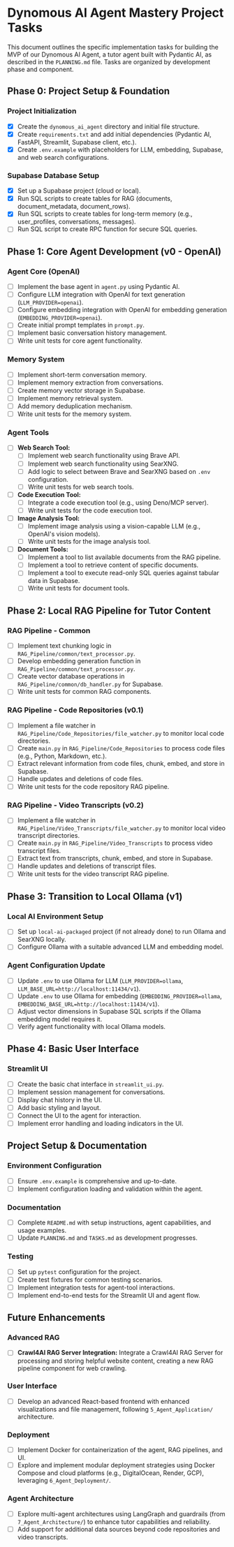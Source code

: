 # Dynomous AI Agent Mastery Project Tasks

This document outlines the specific implementation tasks for building the MVP of our Dynomous AI Agent, a tutor agent built with Pydantic AI, as described in the `PLANNING.md` file. Tasks are organized by development phase and component.

## Phase 0: Project Setup & Foundation

### Project Initialization
- [x] Create the `dynomous_ai_agent` directory and initial file structure.
- [x] Create `requirements.txt` and add initial dependencies (Pydantic AI, FastAPI, Streamlit, Supabase client, etc.).
- [x] Create `.env.example` with placeholders for LLM, embedding, Supabase, and web search configurations.

### Supabase Database Setup
- [x] Set up a Supabase project (cloud or local).
- [x] Run SQL scripts to create tables for RAG (documents, document_metadata, document_rows).
- [x] Run SQL scripts to create tables for long-term memory (e.g., user_profiles, conversations, messages).
- [ ] Run SQL script to create RPC function for secure SQL queries.

## Phase 1: Core Agent Development (v0 - OpenAI)

### Agent Core (OpenAI)
- [ ] Implement the base agent in `agent.py` using Pydantic AI.
- [ ] Configure LLM integration with OpenAI for text generation (`LLM_PROVIDER=openai`).
- [ ] Configure embedding integration with OpenAI for embedding generation (`EMBEDDING_PROVIDER=openai`).
- [ ] Create initial prompt templates in `prompt.py`.
- [ ] Implement basic conversation history management.
- [ ] Write unit tests for core agent functionality.

### Memory System
- [ ] Implement short-term conversation memory.
- [ ] Implement memory extraction from conversations.
- [ ] Create memory vector storage in Supabase.
- [ ] Implement memory retrieval system.
- [ ] Add memory deduplication mechanism.
- [ ] Write unit tests for the memory system.

### Agent Tools
- [ ] **Web Search Tool:**
    - [ ] Implement web search functionality using Brave API.
    - [ ] Implement web search functionality using SearXNG.
    - [ ] Add logic to select between Brave and SearXNG based on `.env` configuration.
    - [ ] Write unit tests for web search tools.
- [ ] **Code Execution Tool:**
    - [ ] Integrate a code execution tool (e.g., using Deno/MCP server).
    - [ ] Write unit tests for the code execution tool.
- [ ] **Image Analysis Tool:**
    - [ ] Implement image analysis using a vision-capable LLM (e.g., OpenAI's vision models).
    - [ ] Write unit tests for the image analysis tool.
- [ ] **Document Tools:**
    - [ ] Implement a tool to list available documents from the RAG pipeline.
    - [ ] Implement a tool to retrieve content of specific documents.
    - [ ] Implement a tool to execute read-only SQL queries against tabular data in Supabase.
    - [ ] Write unit tests for document tools.

## Phase 2: Local RAG Pipeline for Tutor Content

### RAG Pipeline - Common
- [ ] Implement text chunking logic in `RAG_Pipeline/common/text_processor.py`.
- [ ] Develop embedding generation function in `RAG_Pipeline/common/text_processor.py`.
- [ ] Create vector database operations in `RAG_Pipeline/common/db_handler.py` for Supabase.
- [ ] Write unit tests for common RAG components.

### RAG Pipeline - Code Repositories (v0.1)
- [ ] Implement a file watcher in `RAG_Pipeline/Code_Repositories/file_watcher.py` to monitor local code directories.
- [ ] Create `main.py` in `RAG_Pipeline/Code_Repositories` to process code files (e.g., Python, Markdown, etc.).
- [ ] Extract relevant information from code files, chunk, embed, and store in Supabase.
- [ ] Handle updates and deletions of code files.
- [ ] Write unit tests for the code repository RAG pipeline.

### RAG Pipeline - Video Transcripts (v0.2)
- [ ] Implement a file watcher in `RAG_Pipeline/Video_Transcripts/file_watcher.py` to monitor local video transcript directories.
- [ ] Create `main.py` in `RAG_Pipeline/Video_Transcripts` to process video transcript files.
- [ ] Extract text from transcripts, chunk, embed, and store in Supabase.
- [ ] Handle updates and deletions of transcript files.
- [ ] Write unit tests for the video transcript RAG pipeline.

## Phase 3: Transition to Local Ollama (v1)

### Local AI Environment Setup
- [ ] Set up `local-ai-packaged` project (if not already done) to run Ollama and SearXNG locally.
- [ ] Configure Ollama with a suitable advanced LLM and embedding model.

### Agent Configuration Update
- [ ] Update `.env` to use Ollama for LLM (`LLM_PROVIDER=ollama`, `LLM_BASE_URL=http://localhost:11434/v1`).
- [ ] Update `.env` to use Ollama for embedding (`EMBEDDING_PROVIDER=ollama`, `EMBEDDING_BASE_URL=http://localhost:11434/v1`).
- [ ] Adjust vector dimensions in Supabase SQL scripts if the Ollama embedding model requires it.
- [ ] Verify agent functionality with local Ollama models.

## Phase 4: Basic User Interface

### Streamlit UI
- [ ] Create the basic chat interface in `streamlit_ui.py`.
- [ ] Implement session management for conversations.
- [ ] Display chat history in the UI.
- [ ] Add basic styling and layout.
- [ ] Connect the UI to the agent for interaction.
- [ ] Implement error handling and loading indicators in the UI.

## Project Setup & Documentation

### Environment Configuration
- [ ] Ensure `.env.example` is comprehensive and up-to-date.
- [ ] Implement configuration loading and validation within the agent.

### Documentation
- [ ] Complete `README.md` with setup instructions, agent capabilities, and usage examples.
- [ ] Update `PLANNING.md` and `TASKS.md` as development progresses.

### Testing
- [ ] Set up `pytest` configuration for the project.
- [ ] Create test fixtures for common testing scenarios.
- [ ] Implement integration tests for agent-tool interactions.
- [ ] Implement end-to-end tests for the Streamlit UI and agent flow.

## Future Enhancements

### Advanced RAG
- [ ] **Crawl4AI RAG Server Integration:** Integrate a Crawl4AI RAG Server for processing and storing helpful website content, creating a new RAG pipeline component for web crawling.

### User Interface
- [ ] Develop an advanced React-based frontend with enhanced visualizations and file management, following `5_Agent_Application/` architecture.

### Deployment
- [ ] Implement Docker for containerization of the agent, RAG pipelines, and UI.
- [ ] Explore and implement modular deployment strategies using Docker Compose and cloud platforms (e.g., DigitalOcean, Render, GCP), leveraging `6_Agent_Deployment/`.

### Agent Architecture
- [ ] Explore multi-agent architectures using LangGraph and guardrails (from `7_Agent_Architecture/`) to enhance tutor capabilities and reliability.
- [ ] Add support for additional data sources beyond code repositories and video transcripts.
